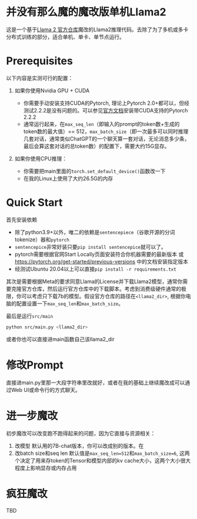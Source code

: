 # 并没有那么魔的魔改版单机Llama2

这是一个基于[Llama 2 官方仓库](git@github.com:meta-llama/llama.git)魔改的Llama2推理代码。去除了为了多机或多卡分布式训练的部分，适合单机、单卡、单节点运行。

# Prerequisites

以下内容是实测可行的配置：
1. 如果你使用Nvidia GPU + CUDA
    - 你需要手动安装支持CUDA的Pytorch, 理论上Pytorch 2.0+都可以，但经测试2.2.2是没有问题的。可以参见[官方文档](https://pytorch.org/get-started/previous-versions/#wheel-1)安装带CUDA支持的Pytorch 2.2.2
    - 通常运行起来，在`max_seq_len`（即输入的prompt的token数+生成的token数的最大值）== 512，`max_batch_size`（即一次最多可以同时推理几套对话，通常类似ChatGPT的一个聊天算一套对话，无论消息多少条，最后会算这套对话的总token数）的配置下，需要大约15G显存。

2. 如果你使用CPU推理：
    - 你需要把main里面的`torch.set_default_device()`函数改一下
    - 在我的Linux上使用了大约26.5G的内存


# Quick Start

首先安装依赖
- 除了python3.9+以外，唯二的依赖是`sentencepiece`（谷歌开源的分词tokenize）器和`pytorch`
- `sentencepice`非常好装只要`pip install sentencepice`就可以了。
- pytorch需要根据官网Start Locally页面安装符合你机器需要的最新版本 或 https://pytorch.org/get-started/previous-versions 中的文档安装指定版本
- 经测试Ubuntu 20.04以上可以直接`pip install -r requirements.txt`

其次是需要根据Meta的要求同意Llama的License并下载Llama2模型，通常你需要克隆官方仓库，然后运行官方仓库中的下载脚本。考虑到消费级硬件通常的极限，你可以考虑只下载7b的模型。假设官方仓库的路径在`<llama2_dir>`, 根据你电脑的配置设置一下`max_seq_len`和`max_batch_size`。

最后是运行`src/main`

```bash
python src/main.py <llama2_dir>
```

或者你也可以直接进main函数自己该llama2_dir

# 修改Prompt
直接进main.py里那一大段字符串里改就好，或者在我的基础上继续魔改成可以通过Web UI或命令行的方式聊天。

# 进一步魔改

初步魔改可以改变跑不跑得起来的问题，因为它直接与资源相关：
1. 改模型
默认用的7B-chat版本，你可以改成别的版本。在
2. 改batch size和seq len
默认值是`max_seq_len=512`和`max_batch_size=6`, 这两个决定了用来存token的Tensor和模型内部的kv cache大小，这两个大小很大程度上影响显存或内存占用

# 疯狂魔改

TBD
